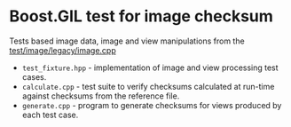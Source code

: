 # Boost.GIL test for image checksum

Tests based image data, image and view manipulations from the
[test/image/legacy/image.cpp](https://github.com/boostorg/gil/blob/develop/test/legacy/image.cpp)

* `test_fixture.hpp` - implementation of image and view processing test cases.
* `calculate.cpp` - test suite to verify checksums calculated at run-time against checksums from the reference file.
* `generate.cpp` - program to generate checksums for views produced by each test case.

